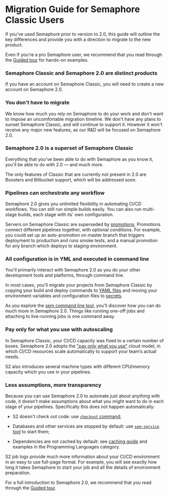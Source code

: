 # Migration Guide for Semaphore Classic Users

If you've used Semaphore prior to version to 2.0, this guide will outline the
key differences and provide you with a direction to migrate to the new product.

Even if you're a pro Semaphore user, we recommend that you read through the
[Guided tour](https://docs.semaphoreci.com/article/77-getting-started) for
hands-on examples.

### Semaphore Classic and Semaphore 2.0 are distinct products

If you have an account on Semaphore Classic, you will need to create a new
account on Semaphore 2.0.

### You don't have to migrate

We know how much you rely on Semaphore to do your work and don't want to impose
an uncomfortable migration timeline. We don't have any plans to sunset Semaphore
Classic, and will continue to support it. However it won't receive any major new
features, as our R&D will be focused on Semaphore 2.0.

### Semaphore 2.0 is a superset of Semaphore Classic

Everything that you've been able to do with Semaphore as you know it, you'll be
able to do with 2.0 — and much more.

The only features of Classic that are currently not present in 2.0 are Boosters
and Bitbucket support, which will be addressed soon.

### Pipelines can orchestrate any workflow

Semaphore 2.0 gives you unlimited flexibility in automating CI/CD workflows. You
can still run simple builds easily. You can also run multi-stage builds, each
stage with its' own configuration.

Servers on Semaphore Classic are superseded by
[promotions](https://docs.semaphoreci.com/article/67-deploying-with-promotions).
Promotions connect different pipelines together, with optional conditions.
For example, you could set up an auto-promotion on master branch that triggers
deployment to production and runs smoke tests, and a manual promotion for any
branch which deploys to staging environment.

### All configuration is in YML and executed in command line

You'll primarily interact with Semaphore 2.0 as you do your other development
tools and platforms, through command line.

In most cases, you'll migrate your projects from Semaphore Classic by copying
your build and deploy commands to [YAML files](https://docs.semaphoreci.com/article/64-customizing-your-pipeline)
and moving your environment variables and configuration files to
[secrets](https://docs.semaphoreci.com/article/66-environment-variables-and-secrets).

As you explore the [sem command line tool](https://docs.semaphoreci.com/article/53-sem-reference),
you'll discover how you can do much more in Semaphore 2.0. Things like running
one-off jobs and attaching to live-running jobs is one command away.

### Pay only for what you use with autoscaling

In Semaphore Classic, your CI/CD capacity was fixed to a certain number of
boxes. Semaphore 2.0 adopts the ["pay only what you use"](https://semaphoreci.com/pricing)
cloud model, in which CI/CD resources scale automatically to support your
team’s actual needs.

S2 also introduces several machine types with different CPU/memory capacity
which you use in your pipelines.

### Less assumptions, more transparency

Because you can use Semaphore 2.0 to automate just about anything with code, it
doesn't make assumptions about what you might want to do in each stage of your
pipelines. Specifically this does not happen automatically:

- S2 doesn't check out code: use [`checkout` command](https://docs.semaphoreci.com/article/54-toolbox-reference#libcheckout);

- Databases and other services are stopped by default: use [`sem-service`
  tool][sem-service]
  to start them;

- Dependencies are not cached by default: see
  [caching guide](https://docs.semaphoreci.com/article/68-caching-dependencies)
  and examples in the Programming Languages category.

S2 job logs provide much more information about your CI/CD environment in an
easy to use full-page format. For example, you will see exactly how long it
takes Semaphore to start your job and all the details of environment
preparation.

For a full introduction to Semaphore 2.0, we recommend that you read through the
[Guided tour](https://docs.semaphoreci.com/article/77-getting-started).

[sem-service]: https://docs.semaphoreci.com/article/132-sem-service-managing-databases-and-services-on-linux

